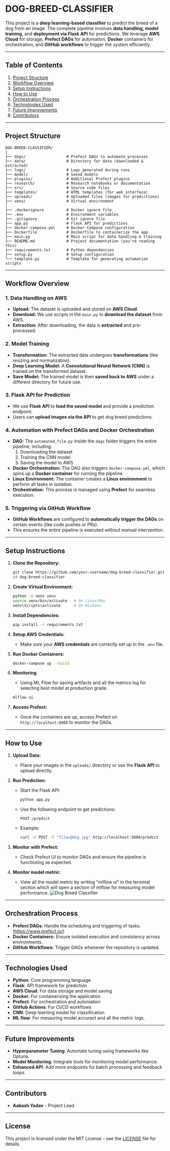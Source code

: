 
# DOG-BREED-CLASSIFIER

This project is a **deep learning-based classifier** to predict the breed of a dog from an image. The complete pipeline involves **data handling, model training**, and **deployment via Flask API** for predictions. We leverage **AWS Cloud** for storage, **Prefect DAGs** for automation, **Docker** containers for orchestration, and **GitHub workflows** to trigger the system efficiently.

---

## Table of Contents
1. [Project Structure](#project-structure)  
2. [Workflow Overview](#workflow-overview)  
3. [Setup Instructions](#setup-instructions)  
4. [How to Use](#how-to-use)  
5. [Orchestration Process](#orchestration-process)  
6. [Technologies Used](#technologies-used)  
7. [Future Improvements](#future-improvements)  
8. [Contributors](#contributors)

---

## Project Structure

```plaintext
DOG-BREED-CLASSIFIER/
│
├── dags/                  # Prefect DAGs to automate processes
├── data/                  # Directory for data (downloaded & extracted)
├── logs/                  # Logs generated during runs
├── model/                 # Saved models
├── plugins/               # Additional Prefect plugins
├── research/              # Research notebooks or documentation
├── src/                   # Source code files
├── templates/             # HTML templates (for web interface)
├── uploads/               # Uploaded files (images for predictions)
├── venv/                  # Virtual environment
│
├── .dockerignore          # Docker ignore file
├── .env                   # Environment variables
├── .gitignore             # Git ignore file
├── app.py                 # Flask API for predictions
├── docker-compose.yml     # Docker Compose configuration
├── Dockerfile             # Dockerfile to containerize the app
├── main.py                # Main script for data handling & training
├── README.md              # Project documentation (you're reading this)
├── requirements.txt       # Python dependencies
├── setup.py               # Setup configuration
└── template.py            # Template for generating automation scripts
```

---

## Workflow Overview

### 1. **Data Handling on AWS**
   - **Upload:** The dataset is uploaded and stored on **AWS Cloud**.
   - **Download:** We use scripts in the `main.py` to **download the dataset** from AWS.
   - **Extraction:** After downloading, the data is **extracted** and pre-processed.

### 2. **Model Training**
   - **Transformation:** The extracted data undergoes **transformations** (like resizing and normalization).
   - **Deep Learning Model:** A **Convolutional Neural Network (CNN)** is trained on the transformed dataset.
   - **Save Model:** The trained model is then **saved back to AWS** under a different directory for future use.

### 3. **Flask API for Prediction**
   - We use **Flask API** to **load the saved model** and provide a prediction endpoint.  
   - Users can **upload images via the API** to get dog breed predictions.

### 4. **Automation with Prefect DAGs and Docker Orchestration**
   - **DAG:** The `automated_file.py` inside the `dags` folder triggers the entire pipeline, including:
     1. Downloading the dataset
     2. Training the CNN model
     3. Saving the model to AWS
   - **Docker Orchestration:** The DAG also triggers `docker-compose.yml`, which spins up a **Docker container** for running the pipeline.
   - **Linux Environment:** The container creates a **Linux environment** to perform all tasks in isolation.
   - **Orchestration:** This process is managed using **Prefect** for seamless execution.

### 5. **Triggering via GitHub Workflow**
   - **GitHub Workflows** are configured to **automatically trigger the DAGs** on certain events (like code pushes or PRs).
   - This ensures the entire pipeline is executed without manual intervention.

---

## Setup Instructions

1. **Clone the Repository:**
   ```bash
   git clone https://github.com/your-username/dog-breed-classifier.git
   cd dog-breed-classifier
   ```

2. **Create Virtual Environment:**
   ```bash
   python -m venv venv
   source venv/bin/activate   # On Linux/Mac
   venv\Scripts\activate      # On Windows
   ```

3. **Install Dependencies:**
   ```bash
   pip install -r requirements.txt
   ```

4. **Setup AWS Credentials:**
   - Make sure your **AWS credentials** are correctly set up in the `.env` file.

5. **Run Docker Containers:**
   ```bash
   docker-compose up --build
   ```

6. **Monitoring**
   - Using ML Flow for saving artifacts and all the metrics log for selecting best model at production grade.
   ```bash
   mlflow ui
   ```

7. **Access Prefect:**
   - Once the containers are up, access Prefect on `http://localhost:8080` to monitor the DAGs.

---

## How to Use

1. **Upload Data:** 
   - Place your images in the `uploads/` directory or use the **Flask API** to upload directly.

2. **Run Prediction:**
   - Start the Flask API:
     ```bash
     python app.py
     ```
   - Use the following endpoint to get predictions:
     ```http
     POST /predict
     ```
   - Example:
     ```bash
     curl -X POST -F "file=@dog.jpg" http://localhost:5000/predict
     ```

3. **Monitor with Prefect:**
   - Check Prefect UI to monitor DAGs and ensure the pipeline is functioning as expected.

4. **Monitor model metric:**
   - View all the model metric by writing "mlflow ui" in the terminal section which will open a section of mlflow for measuring model performance.
   ![Dog Breed Classifier](D:\vscode\Dog-Breed-Classifier\screenshots_mlflow\1.png)

---

## Orchestration Process

- **Prefect DAGs:** Handle the scheduling and triggering of tasks.(https://www.prefect.io/)
- **Docker Containers:** Ensure isolated execution and consistency across environments.
- **GitHub Workflows:** Trigger DAGs whenever the repository is updated.

---

## Technologies Used

- **Python**: Core programming language  
- **Flask**: API framework for prediction  
- **AWS Cloud**: For data storage and model saving  
- **Docker**: For containerizing the application  
- **Prefect**: For orchestration and automation  
- **GitHub Actions**: For CI/CD workflows  
- **CNN**: Deep learning model for classification
- **ML flow**: For mesauring model accuract and all the metric logs.

---

## Future Improvements

- **Hyperparameter Tuning**: Automate tuning using frameworks like Optuna.
- **Model Monitoring**: Integrate tools for monitoring model performance.
- **Enhanced API**: Add more endpoints for batch processing and feedback loops.

---

## Contributors

- **Aakash Yadav** - Project Lead  

---

## License

This project is licensed under the MIT License - see the [LICENSE](LICENSE) file for details.
